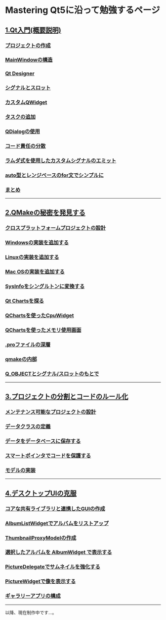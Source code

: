 # Mastering Qt5に沿って勉強するページ

## **[1.Qt入門(概要説明)](1/index.html)**

### **[プロジェクトの作成](1/Creating_a_project.html)**

### **[MainWindowの構造](1/MainWindow_structure.html)**

### **[Qt Designer](1/Qt_designer.html)**

### **[シグナルとスロット](1/Signals_and_Slots.html)**

### **[カスタムQWidget](1/Custom_QWidget.html)**

### **[タスクの追加](1/Adding_a_task.html)**

### **[QDialogの使用](1/Using_a_QDialog.html)**

### **[コード責任の分散](1/Distributing_code_responsibility.html)**

### **[ラムダ式を使用したカスタムシグナルのエミット](1/Emitting_a_custom_signal_using_lambdas.html)**

### **[auto型とレンジベースのfor文でシンプルに](1/Simplifying_with_the_auto_type_and_a_rangebased_for_loop.html)**

### **[まとめ](1/Summary.html)**

***

## **[2.QMakeの秘密を発見する](2/index.html)**

### **[クロスプラットフォームプロジェクトの設計](2/Designing_a_cross-platform_project.html)**

### **[Windowsの実装を追加する](2/Adding_the_Windows_implementation.html)**

### **[Linuxの実装を追加する](2/Adding_the_Linux_implementation.html)**

### **[Mac OSの実装を追加する](2/Adding_the_Mac_OS_implementation.html)**

### **[SysInfoをシングルトンに変換する](2/Transforming_SysInfo_into_a_singleton.html)**

### **[Qt Chartsを探る](2/Exploring_Qt_Charts.html)**

### **[QChartsを使ったCpuWidget](2/CpuWidget_using_QCharts.html)**

### **[QChartsを使ったメモリ使用画面](2/Memory_using_QCharts.html)**

### **[.proファイルの深層](2/The_pro_file_in_depth.html)**

### **[qmakeの内部](2/Under_the_hood_of_qmake.html)**

### **[Q_OBJECTとシグナル/スロットのもとで](2/Beneath_Q_OBJET_and_signal_slot.html)**

***

## **[3.プロジェクトの分割とコードのルール化](3/index.html)**

### **[メンテナンス可能なプロジェクトの設計](3/Designing_a_maintainable_project.html)**

### **[データクラスの定義](3/Defining_data_classes.html)**

### **[データをデータベースに保存する](3/Storing_your_data_in_a_database.html)**

### **[スマートポインタでコードを保護する](3/Protecting_your_code_with_a_smart_pointer.html)**

### **[モデルの実装](3/Implementing_the_model.html)**

***

## **[4.デスクトップUIの克服](4/index.html)**

### **[コアな共有ライブラリと連携したGUIの作成](4/Creating_a_GUI_linked_to_a_core_shared_library.html)**

### **[AlbumListWidgetでアルバムをリストアップ](4/Listing_your_albums_with_AlbumListWidget.html)**

### **[ThumbnailProxyModelの作成](4/Creating_a_ThumbnailProxyModel.html)**

### **[選択したアルバムを AlbumWidget で表示する](4/Displaying_the_selected_album_with_AlbumWidget.html)**

### **[PictureDelegateでサムネイルを強化する](4/Enhancing_thumbnails_with_PictureDelegate.html)**

### **[PictureWidgetで像を表示する](4/Displaying_a_picture_with_PictureWidget.html)**

### **[ギャラリーアプリの構成](4/Composing_your_Gallery_app.html)**

***

以降、現在制作中です...。
